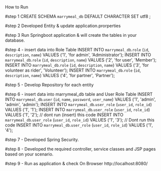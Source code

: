 How to Run

#step 1
CREATE SCHEMA `marrymeal_db` DEFAULT CHARACTER SET utf8 ;

#step 2
Developed Entity & update application.prorperties

#step 3
Run Springboot application & will create the tables in your database.

#step 4 - insert data into Role Table
INSERT INTO `marrymeal_db`.`role` (`id`, `description`, `name`) VALUES ('1', 'for admin', 'Administrator');
INSERT INTO `marrymeal_db`.`role` (`id`, `description`, `name`) VALUES ('2', 'for user', 'Member');
INSERT INTO `marrymeal_db`.`role` (`id`, `description`, `name`) VALUES ('3', 'for volunteer as rider', 'Volunteer');
INSERT INTO `marrymeal_db`.`role` (`id`, `description`, `name`) VALUES ('4', 'for partner', 'Partner');

#step 5 - Develop Repository for each entity

#step 6 - insert data into marrymeal_db table and User Role Table
INSERT INTO `marrymeal_db`.`user` (`id`, `name`, `password`, `user_name`) VALUES ('1', 'admin', 'admin', 'admin');
INSERT INTO `marrymeal_db`.`user_role` (`user_id`, `role_id`) VALUES ('1', '1');
INSERT INTO `marrymeal_db`.`user_role` (`user_id`, `role_id`) VALUES ('1', '2'); // dont run (insert) this code
INSERT INTO `marrymeal_db`.`user_role` (`user_id`, `role_id`) VALUES ('1', '3'); // Dont run this code
INSERT INTO `marrymeal_db`.`user_role` (`user_id`, `role_id`) VALUES ('1', '4');


#step 7 - Developed Spring Security. 

#step 8 - Developed the required controller, service classes and JSP pages based on your scenario.

#step 9 - Run as application & check On Browser
http://localhost:8080/
